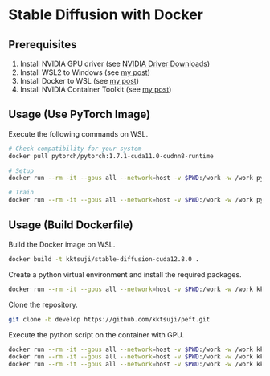 # Stable Diffusion with Docker

## Prerequisites

1. Install NVIDIA GPU driver (see [NVIDIA Driver Downloads](https://www.nvidia.com/en-us/drivers/))
2. Install WSL2 to Windows (see [my post](https://tsuji.tech/install-uninstall-wsl/))
3. Install Docker to WSL (see [my post](https://tsuji.tech/install-docker-to-wsl/))
4. Install NVIDIA Container Toolkit (see [my post](https://tsuji.tech/use-nvidia-gpu-with-wsl-docker/))

## Usage (Use PyTorch Image)

Execute the following commands on WSL.

```bash
# Check compatibility for your system
docker pull pytorch/pytorch:1.7.1-cuda11.0-cudnn8-runtime

# Setup
docker run --rm -it --gpus all --network=host -v $PWD:/work -w /work pytorch/pytorch:1.7.1-cuda11.0-cudnn8-runtime bash ./setup-python-env.sh requirements_without_torch.txt

# Train
docker run --rm -it --gpus all --network=host -v $PWD:/work -w /work pytorch/pytorch:1.7.1-cuda11.0-cudnn8-runtime ./venv/bin/python train_resnet.py
```

## Usage (Build Dockerfile)

Build the Docker image on WSL.

```bash
docker build -t kktsuji/stable-diffusion-cuda12.8.0 .
```

Create a python virtual environment and install the required packages.

```bash
docker run --rm -it --gpus all --network=host -v $PWD:/work -w /work kktsuji/stable-diffusion-cuda12.8.0 bash ./setup-python-env.sh requirements_with_torch.txt
```

Clone the repository.

```bash
git clone -b develop https://github.com/kktsuji/peft.git
```

Execute the python script on the container with GPU.

```bash
docker run --rm -it --gpus all --network=host -v $PWD:/work -w /work kktsuji/stable-diffusion-cuda12.8.0 ./venv/bin/python train_lora.py
docker run --rm -it --gpus all --network=host -v $PWD:/work -w /work kktsuji/stable-diffusion-cuda12.8.0 ./venv/bin/python generate_images.py
docker run --rm -it --gpus all --network=host -v $PWD:/work -w /work kktsuji/stable-diffusion-cuda12.8.0 ./venv/bin/python identify_resnet.py ./data
```
